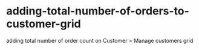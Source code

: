 # adding-total-number-of-orders-to-customer-grid
adding total number of order count on Customer > Manage customers grid
